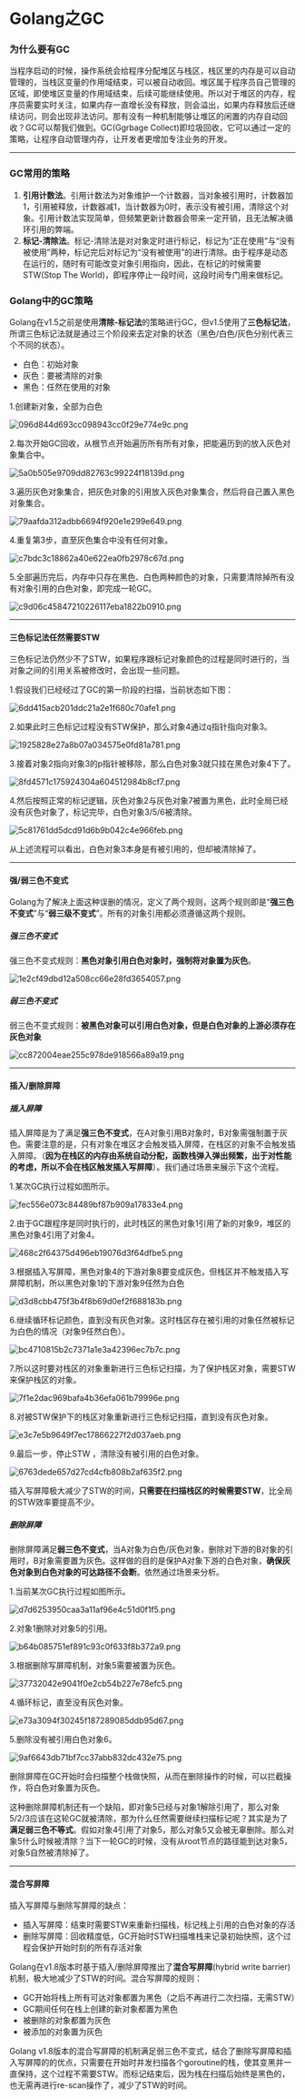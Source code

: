 # Golang之GC

### 为什么要有GC

当程序启动的时候，操作系统会给程序分配堆区与栈区，栈区里的内存是可以自动管理的，当栈区变量的作用域结束，可以被自动收回。堆区属于程序员自己管理的区域，即使堆区变量的作用域结束，后续可能继续使用。所以对于堆区的内存，程序员需要实时关注，如果内存一直增长没有释放，则会溢出，如果内存释放后还继续访问，则会出现非法访问。那有没有一种机制能够让堆区的闲置的内存自动回收？GC可以帮我们做到。GC\(Ggrbage Collect\)即垃圾回收，它可以通过一定的策略，让程序自动管理内存，让开发者更增加专注业务的开发。

---

### GC常用的策略

1. **引用计数法**。引用计数法为对象维护一个计数器，当对象被引用时，计数器加1，引用被释放，计数器减1，当计数器为0时，表示没有被引用，清除这个对象。引用计数法实现简单，但频繁更新计数器会带来一定开销，且无法解决循环引用的弊端。
2. **标记\-清除法**。标记\-清除法是对对象定时进行标记，标记为“正在使用”与“没有被使用”两种，标记完后对标记为“没有被使用”的进行清除。由于程序是动态在运行的，随时有可能改变对象引用指向，因此，在标记的时候需要STW\(Stop The World\)，即程序停止一段时间，这段时间专门用来做标记。

### Golang中的GC策略

Golang在v1.5之前是使用**清除\-标记法**的策略进行GC，但v1.5使用了**三色标记法**，所谓三色标记法就是通过三个阶段来去定对象的状态（黑色/白色/灰色分别代表三个不同的状态）。

* 白色：初始对象
* 灰色：要被清除的对象
* 黑色：任然在使用的对象

1.创建新对象，全部为白色

![096d844d693cc098943cc0f29e774e9c.png](image/096d844d693cc098943cc0f29e774e9c.png)

2.每次开始GC回收，从根节点开始遍历所有所有对象，把能遍历到的放入灰色对象集合中。

![5a0b505e9709dd82763c99224f18139d.png](image/5a0b505e9709dd82763c99224f18139d.png)

3.遍历灰色对象集合，把灰色对象的引用放入灰色对象集合，然后将自己置入黑色对象集合。

![79aafda312adbb6694f920e1e299e649.png](image/79aafda312adbb6694f920e1e299e649.png)

4.重复第3步，直至灰色集合中没有任何对象。

![c7bdc3c18862a40e622ea0fb2978c67d.png](image/c7bdc3c18862a40e622ea0fb2978c67d.png)

5.全部遍历完后，内存中只存在黑色、白色两种颜色的对象，只需要清除掉所有没有对象引用的白色对象，即完成一轮GC。

![c9d06c45847210226117eba1822b0910.png](image/c9d06c45847210226117eba1822b0910.png)

---

#### 三色标记法任然需要STW

三色标记法仍然少不了STW，如果程序跟标记对象颜色的过程是同时进行的，当对象之间的引用关系被修改时，会出现一些问题。

1.假设我们已经经过了GC的第一阶段的扫描，当前状态如下图：

![6dd415acb201ddc21a2e1f680c70afe1.png](image/6dd415acb201ddc21a2e1f680c70afe1.png)

2.如果此时三色标记过程没有STW保护，那么对象4通过q指针指向对象3。

![1925828e27a8b07a034575e0fd81a781.png](image/1925828e27a8b07a034575e0fd81a781.png)

3.接着对象2指向对象3的p指针被移除，那么白色对象3就只挂在黑色对象4下了。

![8fd4571c175924304a604512984b8cf7.png](image/8fd4571c175924304a604512984b8cf7.png)

4.然后按照正常的标记逻辑，灰色对象2与灰色对象7被置为黑色，此时全局已经没有灰色对象了，标记完毕，白色对象3/5/6被清除。

![5c81761dd5dcd91d6b9b042c4e966feb.png](image/5c81761dd5dcd91d6b9b042c4e966feb.png)

从上述流程可以看出，白色对象3本身是有被引用的，但却被清除掉了。

---

#### 强/弱三色不变式

Golang为了解决上面这种误删的情况，定义了两个规则，这两个规则即是“**强三色不变式**”与“**弱三级不变式**”。所有的对象引用都必须遵循这两个规则。

##### 强三色不变式

强三色不变式规则：**黑色对象引用白色对象时，强制将对象置为灰色**。

![1e2cf49dbd12a508cc66e28fd3654057.png](image/1e2cf49dbd12a508cc66e28fd3654057.png)

##### 弱三色不变式

弱三色不变式规则：**被黑色对象可以引用白色对象，但是白色对象的上游必须存在灰色对象**

![cc872004eae255c978de918566a89a19.png](image/cc872004eae255c978de918566a89a19.png)

---

#### 插入/删除屏障

##### 插入屏障

插入屏障是为了满足**强三色不变式**，在A对象引用B对象时，B对象需强制置于灰色。需要注意的是，只有对象在堆区才会触发插入屏障，在栈区的对象不会触发插入屏障。（**因为在栈区的内存由系统自动分配，函数栈弹入弹出频繁，出于对性能的考虑，所以不会在栈区触发插入写屏障**）。我们通过场景来展示下这个流程。

1.某次GC执行过程如图所示。

![fec556e073c84489bf87b909a17833e4.png](image/fec556e073c84489bf87b909a17833e4.png)

2.由于GC跟程序是同时执行的，此时栈区的黑色对象1引用了新的对象9，堆区的黑色对象4引用了对象4。

![468c2f64375d496eb19076d3f64dfbe5.png](image/468c2f64375d496eb19076d3f64dfbe5.png)

3.根据插入写屏障，黑色对象4的下游对象8要变成灰色，但栈区并不触发插入写屏障机制，所以黑色对象1的下游对象9任然为白色

![d3d8cbb475f3b4f8b69d0ef2f688183b.png](image/d3d8cbb475f3b4f8b69d0ef2f688183b.png)

6.继续循环标记颜色，直到没有灰色对象。这时栈区存在被引用的对象任然被标记为白色的情况（对象9任然白色）。

![bc4710815b2c7371a1e3a42396ec7b7c.png](image/bc4710815b2c7371a1e3a42396ec7b7c.png)

7.所以这时要对栈区的对象重新进行三色标记扫描，为了保护栈区对象，需要STW来保护栈区的对象。

![7f1e2dac969bafa4b36efa061b79996e.png](image/7f1e2dac969bafa4b36efa061b79996e.png)

8.对被STW保护下的栈区对象重新进行三色标记扫描，直到没有灰色对象。

![e3c7e5b9649f7ec17866227f2d037aeb.png](image/e3c7e5b9649f7ec17866227f2d037aeb.png)

9.最后一步，停止STW ，清除没有被引用的白色对象。

![6763dede657d27cd4cfb808b2af635f2.png](image/6763dede657d27cd4cfb808b2af635f2.png)

插入写屏障极大减少了STW的时间，**只需要在扫描栈区的时候需要STW**，比全局的STW效率要提高不少。

##### 删除屏障

删除屏障满足**弱三色不变式**，当A对象为白色/灰色对象，删除对下游的B对象的引用时，B对象需要置为灰色。这样做的目的是保护A对象下游的白色对象，**确保灰色对象到白色对象的可达路径不会断**。依然通过场景来分析。

1.当前某次GC执行过程如图所示。

![d7d6253950caa3a11af96e4c51d0f1f5.png](image/d7d6253950caa3a11af96e4c51d0f1f5.png)

2.对象1删除对对象5的引用。

![b64b085751ef891c93c0f633f8b372a9.png](image/b64b085751ef891c93c0f633f8b372a9.png)

3.根据删除写屏障机制，对象5需要被置为灰色。

![37732042e9041f0e2cb54b227e78efc5.png](image/37732042e9041f0e2cb54b227e78efc5.png)

4.循环标记，直至没有灰色对象。

![e73a3094f30245f187289085ddb95d67.png](image/e73a3094f30245f187289085ddb95d67.png)

5.删除没有被引用白色对象6。

![9af6643db71bf7cc37abb832dc432e75.png](image/9af6643db71bf7cc37abb832dc432e75.png)

删除屏障在GC开始时会扫描整个栈做快照，从而在删除操作的时候，可以拦截操作，将白色对象置为灰色。

这种删除屏障机制还有一个缺陷，即对象5已经与对象1解除引用了，那么对象5/2/3应该在这轮GC就被清除，那为什么任然需要继续扫描标记呢？其实是为了**满足弱三色不等式**。假如对象4引用了对象5，那么对象5又会被无辜删除。那么对象5什么时候被清除？当下一轮GC的时候，没有从root节点的路径能到达对象5，对象5自然被清除掉了。

---

#### 混合写屏障

插入写屏障与删除写屏障的缺点：

- 插入写屏障：结束时需要STW来重新扫描栈，标记栈上引用的白色对象的存活
- 删除写屏障：回收精度低，GC开始时STW扫描堆栈来记录初始快照，这个过程会保护开始时刻的所有存活对象

Golang在v1.8版本时基于插入/删除屏障推出了**混合写屏障**\(hybrid write barrier\)机制，极大地减少了STW的时间。混合写屏障的规则：

- GC开始将栈上所有可达对象都置为黑色（之后不再进行二次扫描，无需STW）
- GC期间任何在栈上创建的新对象都置为黑色
- 被删除的对象都置为灰色
- 被添加的对象置为灰色

Golang v1.8版本的混合写屏障的机制满足弱三色不变式，结合了删除写屏障和插入写屏障的的优点，只需要在开始时并发扫描各个goroutine的栈，使其变黑并一直保持，这个过程不需要STW。而标记结束后，因为栈在扫描后始终是黑色的，也无需再进行re-scan操作了，减少了STW的时间。
